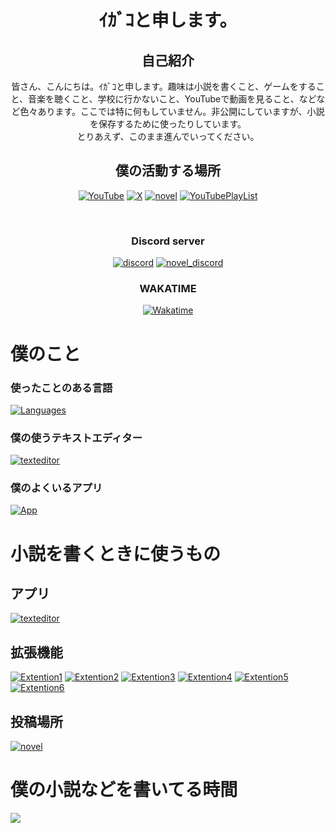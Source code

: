 <div><h1 align="center">ｲｶﾞｺと申します。</h1>
<div align="center">
  
  ## 自己紹介
  皆さん、こんにちは。ｲｶﾞｺと申します。趣味は小説を書くこと、ゲームをすること、音楽を聴くこと、学校に行かないこと、YouTubeで動画を見ること、などなど色々あります。ここでは特に何もしていません。非公開にしていますが、小説を保存するために使ったりしています。
  <br />とりあえず、このまま進んでいってください。
</div>

<div align="center">
  
  ## 僕の活動する場所
  
  [![YouTube](https://img.shields.io/badge/YouTube-ffffff?style=for-the-badge&logo=youtube&logoColor=red)](https://youtube.com/@igakojp_tri-u)
  [![X](https://img.shields.io/badge/X(Twitter)-ffffff?style=for-the-badge&logo=x&logoColor=black)](https://x.com/igakojp)
  [![novel](https://img.shields.io/badge/%E5%B0%8F%E8%AA%AC-%E3%82%AB%E3%82%AF%E3%83%A8%E3%83%A0-2792ca?style=for-the-badge)](https://kakuyomu.jp/users/igakojp)
  [![YouTubePlayList](https://img.shields.io/badge/イガコの好きな曲(YouTube)-ffffff?style=for-the-badge&logo=youtube&logoColor=red)](https://www.youtube.com/playlist?list=PLq5fmALsbE3p43GXTkJ4YVSRLZcNkTw0E)

  <br />
  
  <h3>Discord server</h3>
  
  [![discord](https://discord.com/api/guilds/1355330112593203240/widget.png?style=banner2)](https://discord.com/invite/UtvHAdH28g/)
  [![novel_discord](https://discord.com/api/guilds/1404029971038605342/widget.png?style=banner2)](https://discord.gg/xXzNJeUehx)
  
  <h3>WAKATIME</h3>
  
  [![Wakatime](https://wakatime.com/badge/user/4574977e-50bb-4df7-803b-fe5b31eab6dd.svg?style=for-the-badge)](https://wakatime.com/@4574977e-50bb-4df7-803b-fe5b31eab6dd)
  
</div>

# 僕のこと

<h3>使ったことのある言語</h3>

[![Languages](https://skillicons.dev/icons?i=javascript,html,css,python)](https://skillicons.dev)

<h3>僕の使うテキストエディター</h3>

[![texteditor](https://skillicons.dev/icons?i=vscode,sublime)](https://skillicons.dev)

<h3>僕のよくいるアプリ</h3>

[![App](https://skillicons.dev/icons?i=discord,github,vscode)](https://skillicons.dev)

# 小説を書くときに使うもの
## アプリ
[![texteditor](https://skillicons.dev/icons?i=vscode)](https://code.visualstudio.com/)
## 拡張機能
[![Extention1](https://img.shields.io/badge/Save_Typing-2792ca?style=for-the-badge)](https://marketplace.visualstudio.com/items?itemName=akhail.save-typing)
[![Extention2](https://img.shields.io/badge/Word_Devider-2792ca?style=for-the-badge)](https://marketplace.visualstudio.com/items?itemName=yutotnh.word-divider)
[![Extention3](https://img.shields.io/badge/WriteMate_|_小説を書き切るための相棒-2792ca?style=for-the-badge)](https://marketplace.visualstudio.com/items?itemName=sui-rabbit.writemate)
[![Extention4](https://img.shields.io/badge/テキスト小説-2792ca?style=for-the-badge)](https://marketplace.visualstudio.com/items?itemName=gearsns.text-novel)
[![Extention5](https://img.shields.io/badge/codeXP-2792ca?style=for-the-badge)](https://marketplace.visualstudio.com/items?itemName=pixl-garden.codexp)
[![Extention6](https://img.shields.io/badge/Background-2792ca?style=for-the-badge)](https://marketplace.visualstudio.com/items?itemName=Katsute.code-background)
## 投稿場所
[![novel](https://img.shields.io/badge/%E5%B0%8F%E8%AA%AC-%E3%82%AB%E3%82%AF%E3%83%A8%E3%83%A0-2792ca?style=for-the-badge)](https://kakuyomu.jp/users/igakojp)

# 僕の小説などを書いてる時間
<a href="https://wakatime.com/@igakojp"><img src="https://wakatime.com/share/@igakojp/40980de4-23bd-4ea6-8f5c-36bfd3b0b988.svg" align="top" /></a>
